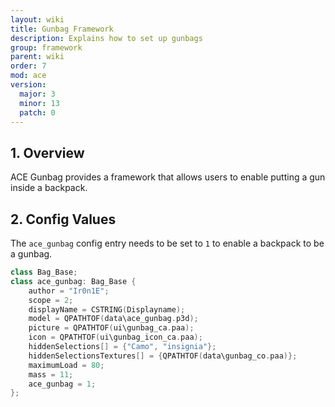 ```yaml
---
layout: wiki
title: Gunbag Framework
description: Explains how to set up gunbags
group: framework
parent: wiki
order: 7
mod: ace
version:
  major: 3
  minor: 13
  patch: 0
---
```


## 1. Overview

ACE Gunbag provides a framework that allows users to enable putting a gun inside a backpack.


## 2. Config Values

The `ace_gunbag` config entry needs to be set to `1` to enable a backpack to be a gunbag.

```cpp
class Bag_Base;
class ace_gunbag: Bag_Base {
    author = "Ir0n1E";
    scope = 2;
    displayName = CSTRING(Displayname);
    model = QPATHTOF(data\ace_gunbag.p3d);
    picture = QPATHTOF(ui\gunbag_ca.paa);
    icon = QPATHTOF(ui\gunbag_icon_ca.paa);
    hiddenSelections[] = {"Camo", "insignia"};
    hiddenSelectionsTextures[] = {QPATHTOF(data\gunbag_co.paa)};
    maximumLoad = 80;
    mass = 11;
    ace_gunbag = 1;
};
```
